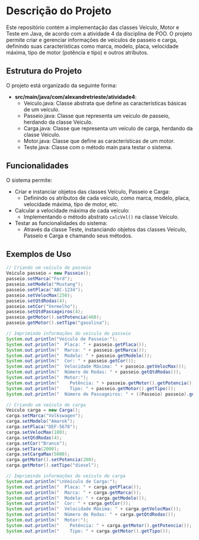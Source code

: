 # Descrição do Projeto

Este repositório contém a implementação das classes Veículo, Motor e Teste em Java, de acordo com a atividade 4 da disciplina de POO. O projeto permite criar e gerenciar informações de veículos de passeio e carga, definindo suas características como marca, modelo, placa, velocidade máxima, tipo de motor (potência e tipo) e outros atributos.

## Estrutura do Projeto

O projeto está organizado da seguinte forma:

- **src/main/java/com/alexandretrieste/atividade4**:
  - Veiculo.java: Classe abstrata que define as características básicas de um veículo.
  - Passeio.java: Classe que representa um veículo de passeio, herdando da classe Veiculo.
  - Carga.java: Classe que representa um veículo de carga, herdando da classe Veiculo.
  - Motor.java: Classe que define as características de um motor.
  - Teste.java: Classe com o método main para testar o sistema.

## Funcionalidades

O sistema permite:

- Criar e instanciar objetos das classes Veículo, Passeio e Carga:
  - Definindo os atributos de cada veículo, como marca, modelo, placa, velocidade máxima, tipo de motor, etc.
- Calcular a velocidade máxima de cada veículo:
  - Implementando o método abstrato `calcVel()` na classe Veículo.
- Testar as funcionalidades do sistema:
  - Através da classe Teste, instanciando objetos das classes Veículo, Passeio e Carga e chamando seus métodos.

## Exemplos de Uso

```java
// Criando um veículo de passeio
Veiculo passeio = new Passeio();
passeio.setMarca("Ford");
passeio.setModelo("Mustang");
passeio.setPlaca("ABC-1234");
passeio.setVelocMax(250);
passeio.setQtdRodas(4);
passeio.setCor("Vermelho");
passeio.setQtdPassageiros(4);
passeio.getMotor().setPotencia(460);
passeio.getMotor().setTipo("gasolina");

// Imprimindo informações do veículo de passeio
System.out.println("Veículo de Passeio:");
System.out.println("  Placa: " + passeio.getPlaca());
System.out.println("  Marca: " + passeio.getMarca());
System.out.println("  Modelo: " + passeio.getModelo());
System.out.println("  Cor: " + passeio.getCor());
System.out.println("  Velocidade Máxima: " + passeio.getVelocMax());
System.out.println("  Número de Rodas: " + passeio.getQtdRodas());
System.out.println("  Motor:");
System.out.println("    Potência: " + passeio.getMotor().getPotencia());
System.out.println("    Tipo: " + passeio.getMotor().getTipo());
System.out.println("  Número de Passageiros: " + ((Passeio) passeio).getQtdPassageiros());

// Criando um veículo de carga
Veiculo carga = new Carga();
carga.setMarca("Volkswagen");
carga.setModelo("Amarok");
carga.setPlaca("DEF-5678");
carga.setVelocMax(180);
carga.setQtdRodas(4);
carga.setCor("Branco");
carga.setTara(2000);
carga.setCargaMax(5000);
carga.getMotor().setPotencia(200);
carga.getMotor().setTipo("diesel");

// Imprimindo informações do veículo de carga
System.out.println("\nVeículo de Carga:");
System.out.println("  Placa: " + carga.getPlaca());
System.out.println("  Marca: " + carga.getMarca());
System.out.println("  Modelo: " + carga.getModelo());
System.out.println("  Cor: " + carga.getCor());
System.out.println("  Velocidade Máxima: " + carga.getVelocMax());
System.out.println("  Número de Rodas: " + carga.getQtdRodas());
System.out.println("  Motor:");
System.out.println("    Potência: " + carga.getMotor().getPotencia());
System.out.println("    Tipo: " + carga.getMotor().getTipo());
```

